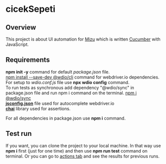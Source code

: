 # cicekSepeti

## Overview
This project is about UI automation for [Mizu](https://www.mizu.com/) which is written [Cucumber](https://cucumber.io/) with JavaScript.<br/>

## Requirements
**npm init -y** command for default *package.json* file.<br/>
[npm install --save-dev @wdio/cli](https://www.npmjs.com/package/@wdio/cli) command for webdriver.io dependencies.<br/>
For setup to *wdio.conf.js* file use **npx wdio config** command.<br/>
To run tests as synchronous add dependency "@wdio/sync" in package.json file and run npm i command on the terminal. [npm i @wdio/sync](https://www.npmjs.com/package/@wdio/sync)<br/>
[**jsconfig.json**](https://webdriver.io/docs/autocompletion/) file used for autocomplete webdriver.io <br/>
[**chai**](https://www.npmjs.com/package/chai) library used for assertions.<br/>

For all dependencies in package.json use **npm i** command.<br/>

## Test run
If you want, you can clone the project to your local machine. In that way use **npm i** first (just for one time) and then use **npm run test** command on terminal. Or you can go to [actions tab](https://github.com/mervebozkir/cicekSepeti/actions) and see the results for previous runs.

